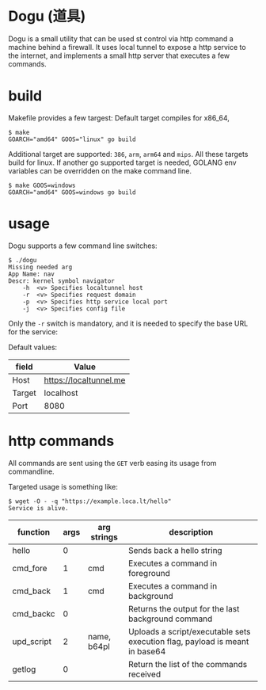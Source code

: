 # Dogu (道具)
Dogu is a small utility that can be used st control via http command a machine behind a firewall.
It uses local tunnel to expose a http service to the internet, and implements a small http server that executes a few commands.

# build
Makefile provides a few targest:
Default target compiles for x86_64,
```
$ make
GOARCH="amd64" GOOS="linux" go build
```
Additional target are supported: `386`, `arm`, `arm64` and `mips`.
All these targets build for linux.
If another go supported target is needed, GOLANG env variables can be overridden on the make command line.
```
$ make GOOS=windows
GOARCH="amd64" GOOS=windows go build
```

# usage
Dogu supports a few command line switches:
```
$ ./dogu
Missing needed arg
App Name: nav
Descr: kernel symbol navigator
	-h	<v>	Specifies localtunnel host
	-r	<v>	Specifies request domain
	-p	<v>	Specifies http service local port
	-j	<v>	Specifies config file
```
Only the `-r` switch is mandatory, and it is needed to specify the base URL for the service:

Default values:

| field  | Value                  |
|--------|------------------------|
| Host   | https://localtunnel.me |
| Target | localhost              |
| Port   | 8080                   |

# http commands
All commands are sent using the `GET` verb easing its usage from commandline.

Targeted usage is something like:

```
$ wget -O - -q "https://example.loca.lt/hello"
Service is alive.
```

| function   | args | arg strings | description                                                                 |
|------------|------|-------------|-----------------------------------------------------------------------------|
| hello      | 0    |             | Sends back a hello string                                                   |
| cmd_fore   | 1    | cmd         | Executes a command in foreground                                            |
| cmd_back   | 1    | cmd         | Executes a command in background                                            |
| cmd_backc  | 0    |             | Returns the output for the last background command                          |
| upd_script | 2    | name, b64pl | Uploads a script/executable sets execution flag, payload is meant in base64 |
| getlog     | 0    |             | Return the list of the commands received                                    |

